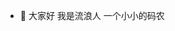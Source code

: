 - 👋 大家好 我是流浪人 一个小小的码农

<!---
xingfuliulangren/xingfuliulangren is a ✨ special ✨ repository because its `README.md` (this file) appears on your GitHub profile.
You can click the Preview link to take a look at your changes.
--->
